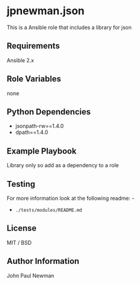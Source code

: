 # jpnewman.json

This is a Ansible role that includes a library for json

## Requirements

Ansible 2.x

## Role Variables

none

## Python Dependencies

- jsonpath-rw==1.4.0
- dpath==1.4.0

## Example Playbook

Library only so add as a dependency to a role

## Testing

For more information look at the following readme: -

- ```./tests/modules/README.md```

## License

MIT / BSD

## Author Information

John Paul Newman
